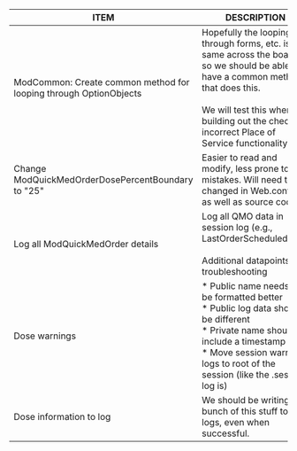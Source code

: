 | ITEM                                                              | DESCRIPTION                                                                                                                                                                                                                               | MODULE           | PRIORITY |
|-------------------------------------------------------------------|-------------------------------------------------------------------------------------------------------------------------------------------------------------------------------------------------------------------------------------------|------------------|----------|
| ModCommon: Create common method for looping through OptionObjects | Hopefully the looping through forms, etc. is the same across the board, so we should be able to have a common method that does this.<br/><br/>We will test this when building out the check for incorrect Place of Service functionality. | ModCommon        |          |
| Change ModQuickMedOrderDosePercentBoundary to "25"                | Easier to read and modify, less prone to mistakes. Will need to be changed in Web.config, as well as source code.                                                                                                                         | ModQuickMedOrder |          |
| Log all ModQuickMedOrder details                                  | Log all QMO data in session log (e.g., LastOrderScheduledText)  <br/><br/>Additional datapoints for troubleshooting                                                                                                                       | ModQuickMedOrder |          |
| Dose warnings                                                     | * Public name needs to be formatted better<br/>* Public log data should be different<br/>* Private name should include a timestamp<br/>* Move session warning logs to root of the session (like the .session log is)                      | ModQuickMedOrder |          |
| Dose information to log                                           | We should be writing a bunch of this stuff to logs, even when successful.                                                                                                                                                                 | ModQuickMedOrder |